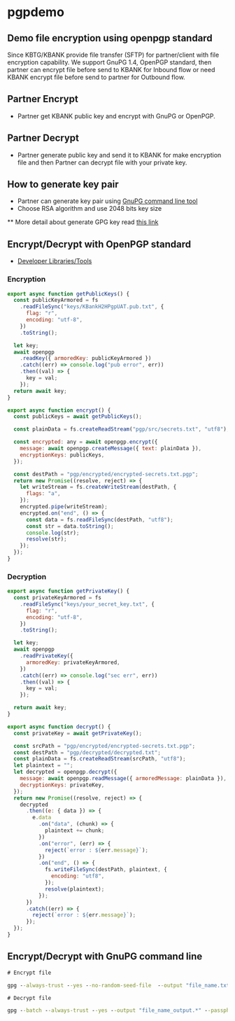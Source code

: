 # pgpdemo

## Demo file encryption using openpgp standard

Since KBTG/KBANK provide file transfer (SFTP) for partner/client with file encryption capability.
We support GnuPG 1.4, OpenPGP standard, then partner can encrypt file before send to KBANK for Inbound flow or need KBANK encrypt file before send to partner for Outbound flow.

## Partner Encrypt

- Partner get KBANK public key and encrypt with GnuPG or OpenPGP.

## Partner Decrypt

- Partner generate public key and send it to KBANK for make encryption file and then Partner can decrypt file with your private key.

## How to generate key pair

- Partner can generate key pair using [GnuPG command line tool](https://www.gnupg.org/download/)
- Choose RSA algorithm and use 2048 bits key size

\*\* More detail about generate GPG key read [this link](https://docs.github.com/en/authentication/managing-commit-signature-verification/generating-a-new-gpg-key?platform=windows)

## Encrypt/Decrypt with OpenPGP standard

- [Developer Libraries/Tools](https://www.openpgp.org/software/developer/)

### Encryption

```js
export async function getPublicKeys() {
  const publicKeyArmored = fs
    .readFileSync("keys/KBankH2HPgpUAT.pub.txt", {
      flag: "r",
      encoding: "utf-8",
    })
    .toString();

  let key;
  await openpgp
    .readKey({ armoredKey: publicKeyArmored })
    .catch((err) => console.log("pub error", err))
    .then((val) => {
      key = val;
    });
  return await key;
}

export async function encrypt() {
  const publicKeys = await getPublicKeys();

  const plainData = fs.createReadStream("pgp/src/secrets.txt", "utf8");

  const encrypted: any = await openpgp.encrypt({
    message: await openpgp.createMessage({ text: plainData }),
    encryptionKeys: publicKeys,
  });

  const destPath = "pgp/encrypted/encrypted-secrets.txt.pgp";
  return new Promise((resolve, reject) => {
    let writeStream = fs.createWriteStream(destPath, {
      flags: "a",
    });
    encrypted.pipe(writeStream);
    encrypted.on("end", () => {
      const data = fs.readFileSync(destPath, "utf8");
      const str = data.toString();
      console.log(str);
      resolve(str);
    });
  });
}
```

### Decryption

```js
export async function getPrivateKey() {
  const privateKeyArmored = fs
    .readFileSync("keys/your_secret_key.txt", {
      flag: "r",
      encoding: "utf-8",
    })
    .toString();

  let key;
  await openpgp
    .readPrivateKey({
      armoredKey: privateKeyArmored,
    })
    .catch((err) => console.log("sec err", err))
    .then((val) => {
      key = val;
    });

  return await key;
}

export async function decrypt() {
  const privateKey = await getPrivateKey();

  const srcPath = "pgp/encrypted/encrypted-secrets.txt.pgp";
  const destPath = "pgp/decrypted/decrypted.txt";
  const plainData = fs.createReadStream(srcPath, "utf8");
  let plaintext = "";
  let decrypted = openpgp.decrypt({
    message: await openpgp.readMessage({ armoredMessage: plainData }),
    decryptionKeys: privateKey,
  });
  return new Promise((resolve, reject) => {
    decrypted
      .then((e: { data }) => {
        e.data
          .on("data", (chunk) => {
            plaintext += chunk;
          })
          .on("error", (err) => {
            reject(`error : ${err.message}`);
          })
          .on("end", () => {
            fs.writeFileSync(destPath, plaintext, {
              encoding: "utf8",
            });
            resolve(plaintext);
          });
      })
      .catch((err) => {
        reject(`error : ${err.message}`);
      });
  });
}
```

## Encrypt/Decrypt with GnuPG command line

```cmd
# Encrypt file

gpg --always-trust --yes --no-random-seed-file  --output "file_name.txt.pgp" -r KBankH2HPgpUAT --encrypt "file_name.txt"

# Decrypt file

gpg --batch --always-trust --yes --output "file_name_output.*" --passphrase xxxxx --decrypt "file_name_input.pgp"
```
